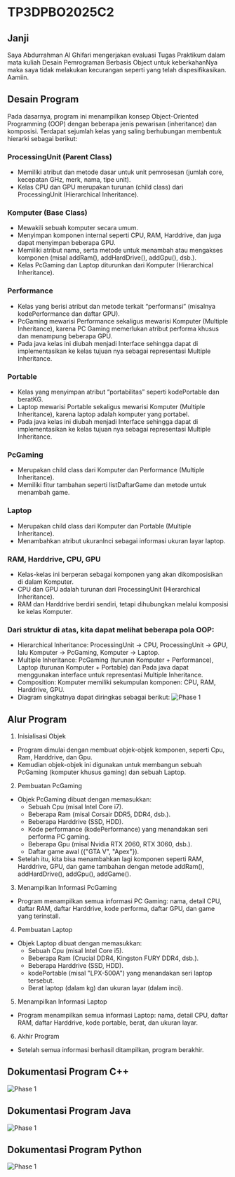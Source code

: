 # TP3DPBO2025C2

## Janji 
Saya Abdurrahman Al Ghifari mengerjakan evaluasi Tugas Praktikum dalam mata kuliah 
Desain Pemrograman Berbasis Object untuk keberkahanNya maka saya tidak melakukan kecurangan 
seperti yang telah dispesifikasikan. Aamiin.

## Desain Program
Pada dasarnya, program ini menampilkan konsep Object-Oriented Programming (OOP) dengan beberapa jenis pewarisan (inheritance) dan komposisi. Terdapat sejumlah kelas yang saling berhubungan membentuk hierarki sebagai berikut:

### ProcessingUnit (Parent Class)
- Memiliki atribut dan metode dasar untuk unit pemrosesan (jumlah core, kecepatan GHz, merk, nama, tipe unit).
- Kelas CPU dan GPU merupakan turunan (child class) dari ProcessingUnit (Hierarchical Inheritance).

### Komputer (Base Class)
- Mewakili sebuah komputer secara umum.
- Menyimpan komponen internal seperti CPU, RAM, Harddrive, dan juga dapat menyimpan beberapa GPU.
- Memiliki atribut nama, serta metode untuk menambah atau mengakses komponen (misal addRam(), addHardDrive(), addGpu(), dsb.).
- Kelas PcGaming dan Laptop diturunkan dari Komputer (Hierarchical Inheritance).

### Performance
- Kelas yang berisi atribut dan metode terkait “performansi” (misalnya kodePerformance dan daftar GPU).
- PcGaming mewarisi Performance sekaligus mewarisi Komputer (Multiple Inheritance), karena PC Gaming memerlukan atribut performa khusus dan menampung beberapa GPU.
- Pada java kelas ini diubah menjadi Interface sehingga dapat di implementasikan ke kelas tujuan nya sebagai representasi Multiple Inheritance.

### Portable
- Kelas yang menyimpan atribut “portabilitas” seperti kodePortable dan beratKG.
- Laptop mewarisi Portable sekaligus mewarisi Komputer (Multiple Inheritance), karena laptop adalah komputer yang portabel.
- Pada java kelas ini diubah menjadi Interface sehingga dapat di implementasikan ke kelas tujuan nya sebagai representasi Multiple Inheritance.

### PcGaming
- Merupakan child class dari Komputer dan Performance (Multiple Inheritance).
- Memiliki fitur tambahan seperti listDaftarGame dan metode untuk menambah game.

### Laptop
- Merupakan child class dari Komputer dan Portable (Multiple Inheritance).
- Menambahkan atribut ukuranInci sebagai informasi ukuran layar laptop.

### RAM, Harddrive, CPU, GPU
- Kelas-kelas ini berperan sebagai komponen yang akan dikomposisikan di dalam Komputer.
- CPU dan GPU adalah turunan dari ProcessingUnit (Hierarchical Inheritance).
- RAM dan Harddrive berdiri sendiri, tetapi dihubungkan melalui komposisi ke kelas Komputer.

### Dari struktur di atas, kita dapat melihat beberapa pola OOP:
- Hierarchical Inheritance: ProcessingUnit → CPU, ProcessingUnit → GPU, lalu Komputer → PcGaming, Komputer → Laptop.
- Multiple Inheritance: PcGaming (turunan Komputer + Performance), Laptop (turunan Komputer + Portable) dan Pada java dapat menggunakan interface untuk representasi Multiple Inheritance.
- Composition: Komputer memiliki sekumpulan komponen: CPU, RAM, Harddrive, GPU.
- Diagram singkatnya dapat diringkas sebagai berikut:
![Phase 1](DesainDiagram.jpg)

## Alur Program
1. Inisialisasi Objek
- Program dimulai dengan membuat objek-objek komponen, seperti Cpu, Ram, Harddrive, dan Gpu.
- Kemudian objek-objek ini digunakan untuk membangun sebuah PcGaming (komputer khusus gaming) dan sebuah Laptop.

2. Pembuatan PcGaming
- Objek PcGaming dibuat dengan memasukkan:
    - Sebuah Cpu (misal Intel Core i7).
    - Beberapa Ram (misal Corsair DDR5, DDR4, dsb.).
    - Beberapa Harddrive (SSD, HDD).
    - Kode performance (kodePerformance) yang menandakan seri performa PC gaming.
    - Beberapa Gpu (misal Nvidia RTX 2060, RTX 3060, dsb.).
    - Daftar game awal ({"GTA V", "Apex"}).
- Setelah itu, kita bisa menambahkan lagi komponen seperti RAM, Harddrive, GPU, dan game tambahan dengan metode addRam(), addHardDrive(), addGpu(), addGame().

3. Menampilkan Informasi PcGaming
- Program menampilkan semua informasi PC Gaming: nama, detail CPU, daftar RAM, daftar Harddrive, kode performa, daftar GPU, dan game yang terinstall.

4. Pembuatan Laptop
- Objek Laptop dibuat dengan memasukkan:
    - Sebuah Cpu (misal Intel Core i5).
    - Beberapa Ram (Crucial DDR4, Kingston FURY DDR4, dsb.).
    - Beberapa Harddrive (SSD, HDD).
    - kodePortable (misal "LPX-500A") yang menandakan seri laptop tersebut.
    - Berat laptop (dalam kg) dan ukuran layar (dalam inci).

5. Menampilkan Informasi Laptop
- Program menampilkan semua informasi Laptop: nama, detail CPU, daftar RAM, daftar Harddrive, kode portable, berat, dan ukuran layar.

6. Akhir Program
- Setelah semua informasi berhasil ditampilkan, program berakhir.

## Dokumentasi Program C++
![Phase 1](lang_cpp/Documentation/TP3_DokumCPP1.png)

## Dokumentasi Program Java
![Phase 1](lang_java/Documentation/TP3_DokumJava1.png)

## Dokumentasi Program Python
![Phase 1](lang_py/Documentation/TP3_DokumPy1.png)